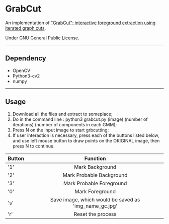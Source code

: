 # GrabCut
An implementation of ["GrabCut": interactive foreground extraction using iterated graph cuts](http://dl.acm.org/citation.cfm?id=1015720).

Under GNU General Public License.

***

## Dependency
- OpenCV
- Python3-cv2
- numpy

***

## Usage
1. Download all the files and extract to someplace;
2. Do in the command line : python3 grabcut.py   (image)   (number of iterations)   (number of components in each GMM);
3. Press N on the input image to start grbcutting;
4. If user interaction is necessary, press each of the buttons listed below, and use left mouse button to draw points on the ORIGINAL image, then press N to continue.


| Button   | Function                                              |
| -------  |:-----------------------------------------------------:|
| '1'      | Mark Background                                       |
| '2'      | Mark Probable Background                              |
| '3'      | Mark Probable Foreground                              |
| '0'      | Mark Foreground                                       |
| 's'      | Save image, which would be saved as 'img_name_gc.jpg' |
| 'r'      | Reset the process                                     |
